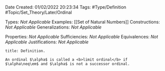 <div class="topSpace"></div>

Date Created: 01/02/2022 20:23:34
Tags: #Type/Definition #Topic/Set_Theory/Later/Ordinal

Types: <i>Not Applicable</i>
Examples: [[Set of Natural Numbers]]
Constructions: <i>Not Applicable</i>
Generalizations: <i>Not Applicable</i>

Properties: <i>Not Applicable</i>
Sufficiencies: <i>Not Applicable</i>
Equivalences: <i>Not Applicable</i>
Justifications: <i>Not Applicable</i>

``` ad-Definition
title: Definition.

An ordinal $\alpha$ is called a <b>limit ordinal</b> if $\alpha\neq\em$ and $\alpha$ is not a successor ordinal.

```
